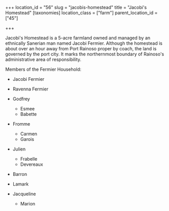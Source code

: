 +++
location_id = "56"
slug = "jacobis-homestead"
title = "Jacobi's Homestead"
[taxonomies]
location_class = ["farm"]
parent_location_id = ["45"]

+++

Jacobi's Homestead is a 5-acre farmland owned and managed by an ethnically Sanerian man named Jacobi Fermier. Although the homestead is about over an hour away from Port Rainoso proper by coach, the land is governed by the port city. It marks the northernmost boundary of Rainoso's administrative area of responsibility.

Members of the Fermier Household:

*   Jacobi Fermier
*   Ravenna Fermier
*   Godfrey
    *   Esmee
    *   Babette  
        

*   Fromme
    *   Carmen
    *   Garois  
        
*   Julien
    *   Frabelle
    *   Devereaux  
        
*   Barron
*   Lamark
*   Jacqueline
    *   Marion
